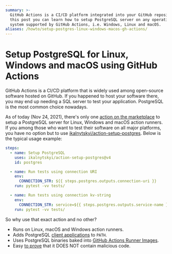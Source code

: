 ```yaml
---
summary: >-
  GitHub Actions is a CI/CD platform integrated into your GitHub repository. In
  this post you can learn how to setup PostgreSQL server on any operating
  system supported by GitHub Actions, i.e. Windows, Linux and macOS.
aliases: /howto/setup-postgres-linux-windows-macos-gh-actions/
---
```


Setup PostgreSQL for Linux, Windows and macOS using GitHub Actions
==================================================================

GitHub Actions is a CI/CD platform that is widely used among open-source
software hosted on GitHub. If you happened to host your software there, you may
end up needing a SQL server to test your application. PostgreSQL is the most
common choice nowadays.

As of today (Nov 24, 2021), there's only one [action on the marketplace][0] to
setup a PostgreSQL server for Linux, Windows and macOS action runners. If you
among those who want to test their software on all major platforms, you have no
option but to use [ikalnytskyi/action-setup-postgres][1]. Below is the typical
usage example:

```yaml
steps:
  - name: Setup PostgreSQL
    uses: ikalnytskyi/action-setup-postgres@v4
    id: postgres

  - name: Run tests using connection URI
    env:
      CONNECTION_STR: ${{ steps.postgres.outputs.connection-uri }}
    run: pytest -vv tests/

  - name: Run tests using connection kv-string
    env:
      CONNECTION_STR: service=${{ steps.postgres.outputs.service-name }}
    run: pytest -vv tests/
```

So why use that exact action and no other?

* Runs on Linux, macOS and Windows action runners.
* Adds PostgreSQL [client applications][2] to `PATH`.
* Uses PostgreSQL binaries baked into [GitHub Actions Runner Images][3].
* Easy [to prove][4] that it DOES NOT contain malicious code.

[0]: https://github.com/marketplace/actions/setup-postgresql-for-linux-macos-windows
[1]: https://github.com/ikalnytskyi/action-setup-postgres
[2]: https://www.postgresql.org/docs/current/reference-client.html
[3]: https://github.com/actions/runner-images
[4]: https://github.com/ikalnytskyi/action-setup-postgres/blob/v4/action.yml
